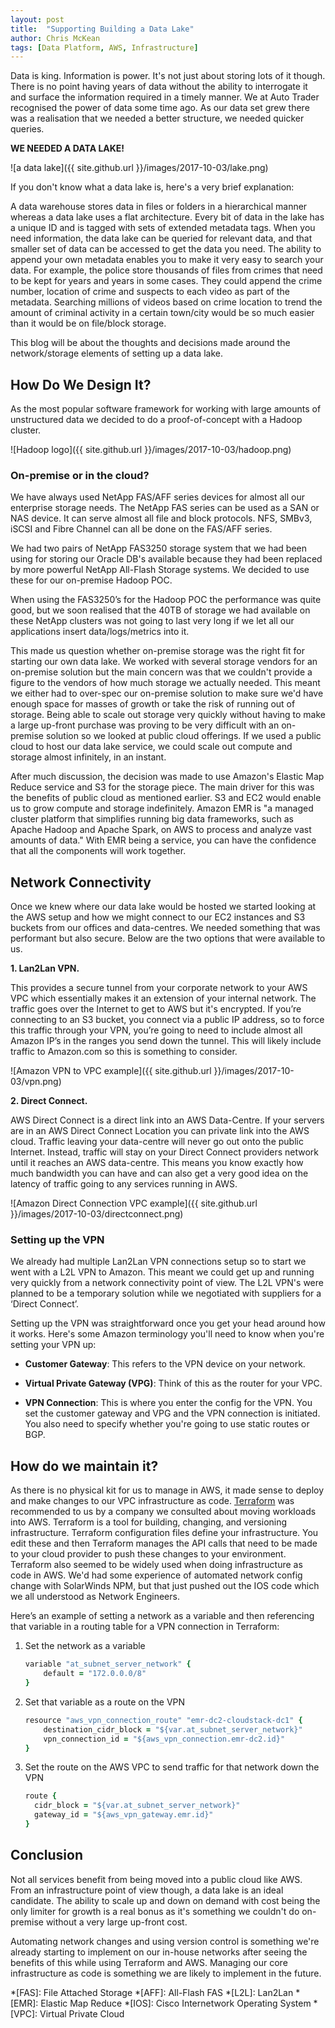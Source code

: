 ```yaml
---
layout: post
title:  "Supporting Building a Data Lake"
author: Chris McKean
tags: [Data Platform, AWS, Infrastructure]
---
```


Data is king. Information is power. It's not just about storing lots of it though. There is no point having years of data without the ability to interrogate it and surface the information required in a timely manner. We at Auto Trader recognised the power of data some time ago. As our data set grew there was a realisation that we needed a better structure, we needed quicker queries. 

**WE NEEDED A DATA LAKE!**

![a data lake]({{ site.github.url }}/images/2017-10-03/lake.png)

If you don't know what a data lake is, here's a very brief explanation:

A data warehouse stores data in files or folders in a hierarchical manner whereas a data lake uses a flat architecture. Every bit of data in the lake has a unique ID and is tagged with sets of extended metadata tags. When you need information, the data lake can be queried for relevant data, and that smaller set of data can be accessed to get the data you need. The ability to append your own metadata enables you to make it very easy to search your data. For example, the police store thousands of files from crimes that need to be kept for years and years in some cases. They could append the crime number, location of crime and suspects to each video as part of the metadata. Searching millions of videos based on crime location to trend the amount of criminal activity in a certain town/city would be so much easier than it would be on file/block storage.

This blog will be about the thoughts and decisions made around the network/storage elements of setting up a data lake.

## How Do We Design It?

As the most popular software framework for working with large amounts of unstructured data we decided to do a proof-of-concept with a Hadoop cluster.

![Hadoop logo]({{ site.github.url }}/images/2017-10-03/hadoop.png)

### On-premise or in the cloud?

We have always used NetApp FAS/AFF series devices for almost all our enterprise storage needs. The NetApp FAS series can be used as a SAN or NAS device. It can serve almost all file and block protocols. NFS, SMBv3, iSCSI and Fibre Channel can all be done on the FAS/AFF series.

We had two pairs of NetApp FAS3250 storage system that we had been using for storing our Oracle DB's available because they had been replaced by more powerful NetApp All-Flash Storage systems. We decided to use these for our on-premise Hadoop POC.

When using the FAS3250’s for the Hadoop POC the performance was quite good, but we soon realised that the 40TB of storage we had available on these NetApp clusters was not going to last very long if we let all our applications insert data/logs/metrics into it.

This made us question whether on-premise storage was the right fit for starting our own data lake. We worked with several storage vendors for an on-premise solution but the main concern was that we couldn't provide a figure to the vendors of how much storage we actually needed. This meant we either had to over-spec our on-premise solution to make sure we'd have enough space for masses of growth or take the risk of running out of storage. Being able to scale out storage very quickly without having to make a large up-front purchase was proving to be very difficult with an on-premise solution so we looked at public cloud offerings. If we used a public cloud to host our data lake service, we could scale out compute and storage almost infinitely, in an instant.

After much discussion, the decision was made to use Amazon's Elastic Map Reduce service and S3 for the storage piece. The main driver for this was the benefits of public cloud as mentioned earlier. S3 and EC2 would enable us to grow compute and storage indefinitely. Amazon EMR is "a managed cluster platform that simplifies running big data frameworks, such as Apache Hadoop and Apache Spark, on AWS to process and analyze vast amounts of data." With EMR being a service, you can have the confidence that all the components will work together.

## Network Connectivity

Once we knew where our data lake would be hosted we started looking at the AWS setup and how we might connect to our EC2 instances and S3 buckets from our offices and data-centres. We needed something that was performant but also secure. Below are the two options that were available to us.

**1.  Lan2Lan VPN.**

This provides a secure tunnel from your corporate network to your AWS VPC which essentially makes it an extension of your internal network. The traffic goes over the Internet to get to AWS but it's encrypted. If you’re connecting to an S3 bucket, you connect via a public IP address, so to force this traffic through your VPN, you’re going to need to include almost all Amazon IP’s in the ranges you send down the tunnel. This will likely include traffic to Amazon.com so this is something to consider.

![Amazon VPN to VPC example]({{ site.github.url }}/images/2017-10-03/vpn.png) 

**2.  Direct Connect.**

AWS Direct Connect is a direct link into an AWS Data-Centre. If your servers are in an AWS Direct Connect Location you can private link into the AWS cloud. Traffic leaving your data-centre will never go out onto the public Internet. Instead, traffic will stay on your Direct Connect providers network until it reaches an AWS data-centre. This means you know exactly how much bandwidth you can have and can also get a very good idea on the latency of traffic going to any services running in AWS.

![Amazon Direct Connection VPC example]({{ site.github.url }}/images/2017-10-03/directconnect.png)

### Setting up the VPN

We already had multiple Lan2Lan VPN connections setup so to start we went with a L2L VPN to Amazon. This meant we could get up and running very quickly from a network connectivity point of view. The L2L VPN's were planned to be a temporary solution while we negotiated with suppliers for a ‘Direct Connect’.

Setting up the VPN was straightforward once you get your head around how it works. Here's some Amazon terminology you'll need to know when you're setting your VPN up:

-   **Customer Gateway**: This refers to the VPN device on your network.

-   **Virtual Private Gateway (VPG)**: Think of this as the router for your VPC.

-   **VPN Connection**: This is where you enter the config for the VPN. You set the customer gateway and VPG and the VPN connection is initiated. You also need to specify whether you're going to use static routes or BGP.

## How do we maintain it?

As there is no physical kit for us to manage in AWS, it made sense to deploy and make changes to our VPC infrastructure as code.  [Terraform](https://www.terraform.io/) was recommended to us by a company we consulted about moving workloads into AWS. Terraform is a tool for building, changing, and versioning infrastructure. Terraform configuration files define your infrastructure. You edit these and then Terraform manages the API calls that need to be made to your cloud provider to push these changes to your environment. Terraform also seemed to be widely used when doing infrastructure as code in AWS. We'd had some experience of automated network config change with SolarWinds NPM, but that just pushed out the IOS code which we all understood as Network Engineers.

Here’s an example of setting a network as a variable and then referencing that variable in a routing table for a VPN connection in Terraform:

1.  Set the network as a variable

    ```ruby
    variable "at_subnet_server_network" {
        default = "172.0.0.0/8"
    }
    ```

2.  Set that variable as a route on the VPN

    ```ruby
    resource "aws_vpn_connection_route" "emr-dc2-cloudstack-dc1" {
        destination_cidr_block = "${var.at_subnet_server_network}"
        vpn_connection_id = "${aws_vpn_connection.emr-dc2.id}"
    }
    ```
    
3.  Set the route on the AWS VPC to send traffic for that network down the VPN

    ```ruby
    route {
      cidr_block = "${var.at_subnet_server_network}"
      gateway_id = "${aws_vpn_gateway.emr.id}"
    }
    ```
    
## Conclusion

Not all services benefit from being moved into a public cloud like AWS.  From an infrastructure point of view though, a data lake is an ideal candidate.  The ability to scale up and down on demand with cost being the only limiter for growth is a real bonus as it's something we couldn't do on-premise without a very large up-front cost.  

Automating network changes and using version control is something we're already starting to implement on our in-house networks after seeing the benefits of this while using Terraform and AWS.  Managing our core infrastructure as code is something we are likely to implement in the future.

*[FAS]: File Attached Storage
*[AFF]: All-Flash FAS 
*[L2L]: Lan2Lan 
*[EMR]: Elastic Map Reduce
*[IOS]: Cisco Internetwork Operating System
*[VPC]: Virtual Private Cloud
